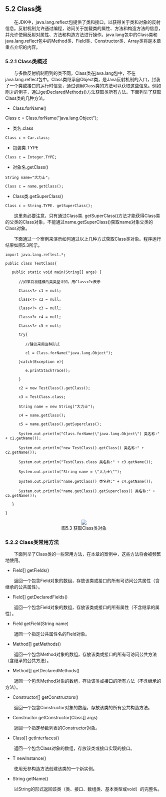 ## 5.2  Class类
 

&emsp;&emsp;在JDK中，java.lang.reflect包提供了类和接口，以获得关于类和对象的反射信息。反射机制允许通过编程，访问关于加载类的属性、方法和构造方法的信息，并允许使用反射对属性、方法和构造方法进行操作。java.lang包中的Class类和java.lang.reflect包中的Method类、Field类、Constructor类、Array类将是本章重点介绍的内容。

### 5.2.1  Class类概述  

&emsp;&emsp;与多数反射机制用到的类不同，Class类在java.lang包中，不在java.lang.reflect包中。Class类继承自Object类，是Java反射机制的入口，封装了一个类或接口的运行时信息，通过调用Class类的方法可以获取这些信息。例如刚才的例子，通过getDeclaredMethods()方法获取类所有方法。下面列举了获取Class类的几种方法。

-  Class.forName()

 

Class c = Class.forName("java.lang.Object");

 

- 类名.class


```
Class c = Car.class;
```


- 包装类.TYPE


```
Class c = Integer.TYPE;
```

- 对象名.getClass()


```
String name="大力士";

Class c = name.getClass();

```

- Class类.getSuperClass()


```
Class c = String.TYPE. getSuperClass();
```


&emsp;&emsp;这里务必要注意，只有通过Class类. getSuperClass()方法才能获得Class类的父类的Class对象，不能通过name.getSuperClass()获取name对象父类的Class对象。

&emsp;&emsp;下面通过一个案例来演示如何通过以上几种方式获取Class类对象。程序运行结果如图5.3所示。


```
import java.lang.reflect.*;

public class TestClass{

   public static void main(String[] args) {

      //如果将被建模的类类型未知，用Class<?>表示

      Class<?> c1 = null;

      Class<?> c2 = null;

      Class<?> c3 = null;

      Class<?> c4 = null;

      Class<?> c5 = null;

      try{

         //建议采用这种形式

         c1 = Class.forName("java.lang.Object");

      }catch(Exception e){

​         e.printStackTrace();

      }

      c2 = new TestClass().getClass();

      c3 = TestClass.class;

      String name = new String("大力士");

      c4 = name.getClass();

      c5 = name.getClass().getSuperclass();

      System.out.println("Class.forName(\"java.lang.Object\") 类名称:" + c1.getName());

      System.out.println("new TestClass().getClass() 类名称:" + c2.getName());

      System.out.println("TestClass.class 类名称:" + c3.getName());

      System.out.println("String name = \"大力士\"");

      System.out.println("name.getClass() 类名称:" + c4.getName());

      System.out.println("name.getClass().getSuperclass() 类名称:" + c5.getName());

   }

}
```


<center><img src="https://labfile.oss.aliyuncs.com/library/textbook-java2/img/d5z/tu5.3.png" /></center>  
<center>图5.3  获取Class类对象</center>  






### 5.2.2  Class类常用方法  

&emsp;&emsp;下面列举了Class类的一些常用方法，在本章的案例中，这些方法将会被频繁地使用。

- Field[] getFields()  

&emsp;&emsp;返回一个包含Field对象的数组，存放该类或接口的所有可访问公共属性（含继承的公共属性）。  

- Field[] getDeclaredFields()  

&emsp;&emsp;返回一个包含Field对象的数组，存放该类或接口的所有属性（不含继承的属性）。  

- Field getField(String name)  

&emsp;&emsp;返回一个指定公共属性名的Field对象。  

- Method[] getMethods()  

&emsp;&emsp;返回一个包含Method对象的数组，存放该类或接口的所有可访问公共方法（含继承的公共方法）。  

- Method[] getDeclaredMethods()  

&emsp;&emsp;返回一个包含Method对象的数组，存放该类或接口的所有方法（不含继承的方法）。  

- Constructor[] getConstructors()  

&emsp;&emsp;返回一个包含Constructor对象的数组，存放该类的所有公共构造方法。  

- Constructor getConstructor(Class[] args)  

&emsp;&emsp;返回一个指定参数列表的Constructor对象。  

- Class[] getInterfaces()   

&emsp;&emsp;返回一个包含Class对象的数组，存放该类或接口实现的接口。  

- T newInstance()  

&emsp;&emsp;使用无参构造方法创建该类的一个新实例。  

- String getName()  

&emsp;&emsp;以String的形式返回该类（类、接口、数组类、基本类型或void）的完整名。  





